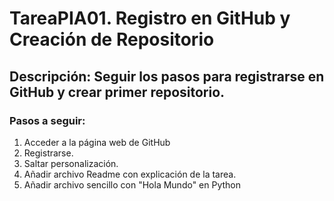# TareaPIA01. Registro en GitHub y Creación de Repositorio

## Descripción: Seguir los pasos para registrarse en GitHub y crear primer repositorio. 

### Pasos a seguir:
1. Acceder a la página web de GitHub
2. Registrarse.
3. Saltar personalización.
4. Añadir archivo Readme con explicación de la tarea.
5. Añadir archivo sencillo con "Hola Mundo" en Python

